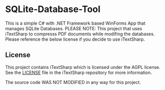 # SQLite-Database-Tool

This is a simple C# with .NET Framework based WinForms App that manages SQLite Databases. PLEASE NOTE: This project that uses iTextSharp to compresss PDF documents while modifing the databases. Please reference the below license if you decide to use iTextSharp.

## License

This project contains iTextSharp which is licensed under the AGPL license. See the [LICENSE](https://github.com/itext/itextsharp/blob/3b8d7cc6a6bd7d9cf44d5f3b559d98d7f2b3d700/LICENSE.md) file in the iTextSharp repository for more information.

The source code WAS NOT MODIFIED in any way for this project.
